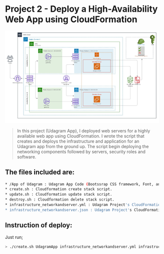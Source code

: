 # Project 2 - Deploy a High-Availability Web App using CloudFormation 

![img-1](visual_aid_for_the_cloudformation_script.jpg)

> In this project (Udagram App), I deployed web servers for a highly available web app using CloudFormation.
> I wrote the script that creates and deploys the infrastructure and application for an Udagram app from the ground up.
> The script begin deploying the networking components followed by servers, security roles and software.

## The files included are:
```sh
* /App of Udagram : Udagram App Code (Bootssrap CSS framework, Font, and JavaScript libraries needed for the website to function etc ...)
* create.sh : Cloudformation create stack script. 
* update.sh : Cloudformation update stack script.
* destroy.sh : Cloudformation delete stack script.
* infrastructure_networkandserver.yml : Udagram Project's CloudFormation script.
* infrastructure_networkandserver.json : Udagram Project's CloudFormation script parameters.
```
## Instruction of deploy:

Just run;
```sh
> ./create.sh UdagramApp infrastructure_networkandserver.yml infrastructure_networkandserver.json
```
